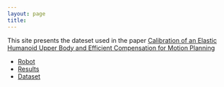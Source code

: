 ```yaml
---
layout: page
title: 
---
```


This site presents the dateset used in the paper [Calibration of an Elastic Humanoid Upper Body and Efficient Compensation for Motion Planning ](https://ieeexplore.ieee.org/abstract/document/9555793)



* [Robot](/_pages/robot.md)
* [Results](/_pages/results.md)
* [Dataset](/_pages/dataset.md)

